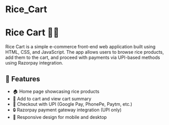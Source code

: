 # Rice_Cart
# Rice Cart 🛒🌾

Rice Cart is a simple e-commerce front-end web application built using HTML, CSS, and JavaScript. The app allows users to browse rice products, add them to the cart, and proceed with payments via UPI-based methods using Razorpay integration.

## 🚀 Features

- 🏠 Home page showcasing rice products
- 🛒 Add to cart and view cart summary
- 💸 Checkout with UPI (Google Pay, PhonePe, Paytm, etc.)
- 🔒 Razorpay payment gateway integration (UPI only)
- 🎨 Responsive design for mobile and desktop
